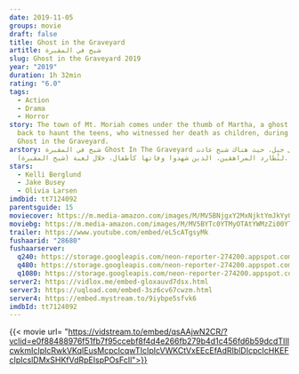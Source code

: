 ```yaml
---
date: 2019-11-05
groups: movie
draft: false
title: Ghost in the Graveyard
artitle: شبح في المقبرة
slug: Ghost in the Graveyard 2019
year: "2019"
duration: 1h 32min
rating: "6.0"
tags:
  - Action
  - Drama
  - Horror
story: The town of Mt. Moriah comes under the thumb of Martha, a ghost who comes
  back to haunt the teens, who witnessed her death as children, during a game of
  Ghost in the Graveyard.
arstory: شبح في المقبرة Ghost In The Graveyard مدينة على جبل، حيث هناك شبح عادت
  لتُطارد المراهقين، الذين شهدوا وفاتها كأطفال، خلال لعبة (شبح المقبرة).
stars:
  - Kelli Berglund
  - Jake Busey
  - Olivia Larsen
imdbid: tt7124092
parentsguide: 15
moviecover: https://m.media-amazon.com/images/M/MV5BNjgxY2MxNjktYmJkYy00NmYxLWIyODctYWQ2NjhkZmZmYTc5XkEyXkFqcGdeQXVyNjUzMzQzOTU@._V1_UX182_CR0,0,182,268_AL_.jpg
moviebg: https://m.media-amazon.com/images/M/MV5BYTc0YTMyOTAtYWMzZi00YTIwLTlkZDgtODY4OWZhYjRhYzk2XkEyXkFqcGdeQXVyNjUzMzQzOTU@._V1_SY1000_CR0,0,1285,1000_AL_.jpg
trailer: https://www.youtube.com/embed/eL5cATgsyMk
fushaarid: "28680"
fushaarserver:
  q240: https://storage.googleapis.com/neon-reporter-274200.appspot.com/fushaar/media/28680/28680-240p.mp4
  q480: https://storage.googleapis.com/neon-reporter-274200.appspot.com/fushaar/media/28680/28680-480p.mp4
  q1080: https://storage.googleapis.com/neon-reporter-274200.appspot.com/fushaar/media/28680/28680.mp4
server2: https://vidlox.me/embed-gloxauvd7dsx.html
server3: https://uqload.com/embed-3sz6cv67cwzm.html
server4: https://embed.mystream.to/9iybpe5sfvk6
imdbId: tt7124092
---
```


{{< movie url= "https://vidstream.to/embed/qsAAjwN2CR/?vclid=e0f88488976f51fb7f95ccebf8f4d4e266fb279b4d1c456fd6b59dcdTIIIcwkmIcIpIcRwkVKqIEusMcpcIcqwTIcIpIcVWKCtVxEEcEfAdRIblDIcpcIcHKEFcIpIcslDMxSHKfVdRpEIspPOsFcIl">}}
